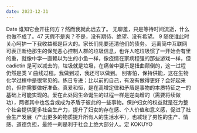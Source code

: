 ```yaml
---
date: 2023-12-31
---
```


Date
谁知它会开往何方？然而我就此远去了。
无聊羞，只是等待时间流逝，什么也做不成了。47 天假不是爽？不是，没有期待、绝望、没有希望。
9
随使谁此时关心呵护一下我收益都是巨大的。家长们先要还清他们的债务。
远离简中互联网可表正断绝那生的保党恶心控制人群的垃圾信息，也许人吃垃圾惯了一开始会有里的重，就像中学一直赖以为生的小鱼一样，像疫情在家病程强的那些游戏一样，但 cadictin 是可以减去的，垃圾就是垃圾，在痛苦中要乐是扭曲颠倒的，这一过程仍然是类 V 曲线过程。我做到过，我还可以做到。
别害怕，保持供能，这在生物化学过程中是很常见的。练日专进；比以前的自己，有没有做得更好？会好起来的，但你需要做好准备。真爱和恒，是在高增定律和矛盾是事物的本质特征之一的基础上可能实现的。爱在此处同生命诞生的过程一样是逆向增的（需要将续做功），两者其中也包含或成为矛盾于彼此的一些事物。保护妇女的权益就是在为整个社会提供更多社会生产力，提升了妇女的存在感、个人价值和意义感，促进了社会生产发展（产出更多的物质提升所有人的生活水平），也减轻了男性的生产、情感、道德负担，最终一刹是利于社会上绝大部分人。定 KOKUYO
